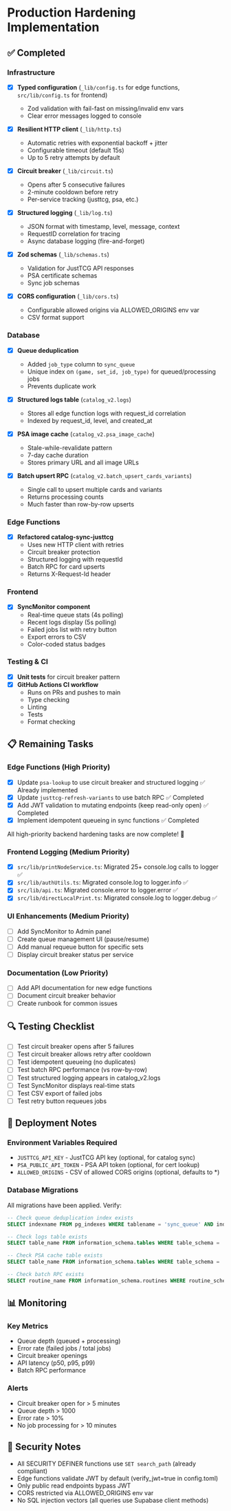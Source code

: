 # Production Hardening Implementation

## ✅ Completed

### Infrastructure
- [x] **Typed configuration** (`_lib/config.ts` for edge functions, `src/lib/config.ts` for frontend)
  - Zod validation with fail-fast on missing/invalid env vars
  - Clear error messages logged to console
  
- [x] **Resilient HTTP client** (`_lib/http.ts`)
  - Automatic retries with exponential backoff + jitter
  - Configurable timeout (default 15s)
  - Up to 5 retry attempts by default

- [x] **Circuit breaker** (`_lib/circuit.ts`)
  - Opens after 5 consecutive failures
  - 2-minute cooldown before retry
  - Per-service tracking (justtcg, psa, etc.)

- [x] **Structured logging** (`_lib/log.ts`)
  - JSON format with timestamp, level, message, context
  - RequestID correlation for tracing
  - Async database logging (fire-and-forget)

- [x] **Zod schemas** (`_lib/schemas.ts`)
  - Validation for JustTCG API responses
  - PSA certificate schemas
  - Sync job schemas

- [x] **CORS configuration** (`_lib/cors.ts`)
  - Configurable allowed origins via ALLOWED_ORIGINS env var
  - CSV format support

### Database
- [x] **Queue deduplication** 
  - Added `job_type` column to `sync_queue`
  - Unique index on `(game, set_id, job_type)` for queued/processing jobs
  - Prevents duplicate work

- [x] **Structured logs table** (`catalog_v2.logs`)
  - Stores all edge function logs with request_id correlation
  - Indexed by request_id, level, and created_at
  
- [x] **PSA image cache** (`catalog_v2.psa_image_cache`)
  - Stale-while-revalidate pattern
  - 7-day cache duration
  - Stores primary URL and all image URLs

- [x] **Batch upsert RPC** (`catalog_v2.batch_upsert_cards_variants`)
  - Single call to upsert multiple cards and variants
  - Returns processing counts
  - Much faster than row-by-row upserts

### Edge Functions
- [x] **Refactored catalog-sync-justtcg**
  - Uses new HTTP client with retries
  - Circuit breaker protection
  - Structured logging with requestId
  - Batch RPC for card upserts
  - Returns X-Request-Id header

### Frontend
- [x] **SyncMonitor component**
  - Real-time queue stats (4s polling)
  - Recent logs display (5s polling)
  - Failed jobs list with retry button
  - Export errors to CSV
  - Color-coded status badges

### Testing & CI
- [x] **Unit tests** for circuit breaker pattern
- [x] **GitHub Actions CI workflow**
  - Runs on PRs and pushes to main
  - Type checking
  - Linting
  - Tests
  - Format checking

## 📋 Remaining Tasks

### Edge Functions (High Priority)
- [x] Update `psa-lookup` to use circuit breaker and structured logging ✅ Already implemented
- [x] Update `justtcg-refresh-variants` to use batch RPC ✅ Completed
- [x] Add JWT validation to mutating endpoints (keep read-only open) ✅ Completed
- [x] Implement idempotent queueing in sync functions ✅ Completed

All high-priority backend hardening tasks are now complete! 🎉

### Frontend Logging (Medium Priority)
- [x] `src/lib/printNodeService.ts`: Migrated 25+ console.log calls to logger ✅
- [x] `src/lib/authUtils.ts`: Migrated console.log to logger.info ✅
- [x] `src/lib/api.ts`: Migrated console.error to logger.error ✅
- [x] `src/lib/directLocalPrint.ts`: Migrated console.log to logger.debug ✅

### UI Enhancements (Medium Priority)
- [ ] Add SyncMonitor to Admin panel
- [ ] Create queue management UI (pause/resume)
- [ ] Add manual requeue button for specific sets
- [ ] Display circuit breaker status per service

### Documentation (Low Priority)
- [ ] Add API documentation for new edge functions
- [ ] Document circuit breaker behavior
- [ ] Create runbook for common issues

## 🔍 Testing Checklist

- [ ] Test circuit breaker opens after 5 failures
- [ ] Test circuit breaker allows retry after cooldown
- [ ] Test idempotent queueing (no duplicates)
- [ ] Test batch RPC performance (vs row-by-row)
- [ ] Test structured logging appears in catalog_v2.logs
- [ ] Test SyncMonitor displays real-time stats
- [ ] Test CSV export of failed jobs
- [ ] Test retry button requeues jobs

## 🚀 Deployment Notes

### Environment Variables Required
- `JUSTTCG_API_KEY` - JustTCG API key (optional, for catalog sync)
- `PSA_PUBLIC_API_TOKEN` - PSA API token (optional, for cert lookup)
- `ALLOWED_ORIGINS` - CSV of allowed CORS origins (optional, defaults to *)

### Database Migrations
All migrations have been applied. Verify:
```sql
-- Check queue deduplication index exists
SELECT indexname FROM pg_indexes WHERE tablename = 'sync_queue' AND indexname = 'sync_queue_dedupe_idx';

-- Check logs table exists
SELECT table_name FROM information_schema.tables WHERE table_schema = 'catalog_v2' AND table_name = 'logs';

-- Check PSA cache table exists
SELECT table_name FROM information_schema.tables WHERE table_schema = 'catalog_v2' AND table_name = 'psa_image_cache';

-- Check batch RPC exists
SELECT routine_name FROM information_schema.routines WHERE routine_schema = 'catalog_v2' AND routine_name = 'batch_upsert_cards_variants';
```

## 📊 Monitoring

### Key Metrics
- Queue depth (queued + processing)
- Error rate (failed jobs / total jobs)
- Circuit breaker openings
- API latency (p50, p95, p99)
- Batch RPC performance

### Alerts
- Circuit breaker open for > 5 minutes
- Queue depth > 1000
- Error rate > 10%
- No job processing for > 10 minutes

## 🔐 Security Notes

- All SECURITY DEFINER functions use `SET search_path` (already compliant)
- Edge functions validate JWT by default (verify_jwt=true in config.toml)
- Only public read endpoints bypass JWT
- CORS restricted via ALLOWED_ORIGINS env var
- No SQL injection vectors (all queries use Supabase client methods)
